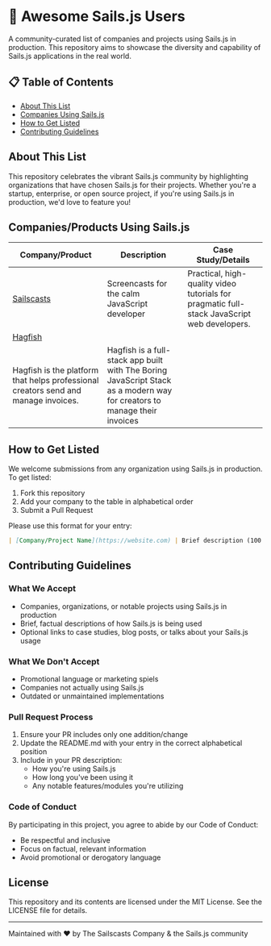 # 🚢 Awesome Sails.js Users

A community-curated list of companies and projects using Sails.js in production. This repository aims to showcase the diversity and capability of Sails.js applications in the real world.

## 📋 Table of Contents
- [About This List](#about-this-list)
- [Companies Using Sails.js](#companies-using-sailsjs)
- [How to Get Listed](#how-to-get-listed)
- [Contributing Guidelines](#contributing-guidelines)

## About This List
This repository celebrates the vibrant Sails.js community by highlighting organizations that have chosen Sails.js for their projects. Whether you're a startup, enterprise, or open source project, if you're using Sails.js in production, we'd love to feature you!

## Companies/Products Using Sails.js
| Company/Product | Description | Case Study/Details |
|---------|-------------|-------------------|
| [Sailscasts](https://sailscasts.com) | Screencasts for the calm JavaScript developer | Practical, high-quality video tutorials for pragmatic full-stack JavaScript web developers. |
| [Hagfish](https://hagfish.io) |
Hagfish is the platform that helps professional creators send and manage invoices. | Hagfish is a full-stack app built with The Boring JavaScript Stack as a modern way for creators to manage their invoices |

## How to Get Listed
We welcome submissions from any organization using Sails.js in production. To get listed:

1. Fork this repository
2. Add your company to the table in alphabetical order
3. Submit a Pull Request

Please use this format for your entry:
```md
| [Company/Project Name](https://website.com) | Brief description (100 chars max) | [Optional case study](https://link) |
```

## Contributing Guidelines

### What We Accept
- Companies, organizations, or notable projects using Sails.js in production
- Brief, factual descriptions of how Sails.js is being used
- Optional links to case studies, blog posts, or talks about your Sails.js usage

### What We Don't Accept
- Promotional language or marketing spiels
- Companies not actually using Sails.js
- Outdated or unmaintained implementations

### Pull Request Process
1. Ensure your PR includes only one addition/change
2. Update the README.md with your entry in the correct alphabetical position
3. Include in your PR description:
   - How you're using Sails.js
   - How long you've been using it
   - Any notable features/modules you're utilizing

### Code of Conduct
By participating in this project, you agree to abide by our Code of Conduct:
- Be respectful and inclusive
- Focus on factual, relevant information
- Avoid promotional or derogatory language

## License
This repository and its contents are licensed under the MIT License. See the LICENSE file for details.

---

Maintained with ❤️ by The Sailscasts Company & the Sails.js community
